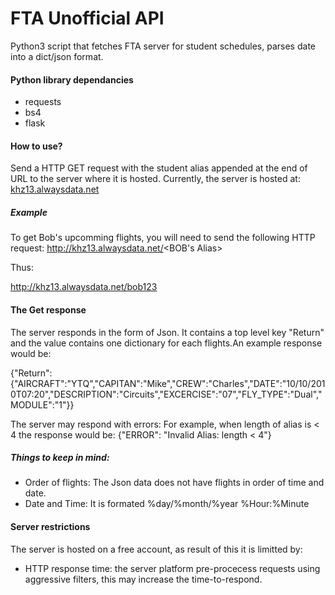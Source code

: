 # FTA Unofficial API
Python3 script that fetches FTA server for student schedules, parses date into a dict/json format. 

#### Python library dependancies
+ requests
+ bs4
+ flask

#### How to use?
Send a HTTP GET request with the student alias appended at the end of URL to the server where it is hosted. Currently, the server is hosted at:
<a target="_blank" href="http://khz13.alwaysdata.net">khz13.alwaysdata.net</a>

##### Example
To get Bob's upcomming flights, you will need to send the following HTTP request:
http://khz13.alwaysdata.net/<BOB's Alias>

Thus:

http://khz13.alwaysdata.net/bob123

#### The Get response
The server responds in the form of Json. It contains a top level key "Return" and the value contains one dictionary for each flights.An example response would be:

{"Return":{"AIRCRAFT":"YTQ","CAPITAN":"Mike","CREW":"Charles","DATE":"10/10/2010T07:20","DESCRIPTION":"Circuits","EXCERCISE":"07","FLY_TYPE":"Dual","MODULE":"1"}}

The server may respond with errors:
For example, when length of alias is < 4 the response would be:
{"ERROR": "Invalid Alias: length < 4"}


##### Things to keep in mind:
+ Order of flights: The Json data does not have flights in order of time and date.
+ Date and Time: It is formated %day/%month/%year %Hour:%Minute


#### Server restrictions
The server is hosted on a free account, as result of this it is limitted by:
+ HTTP response time: the server platform pre-procecess requests using aggressive filters, this may increase the time-to-respond.





